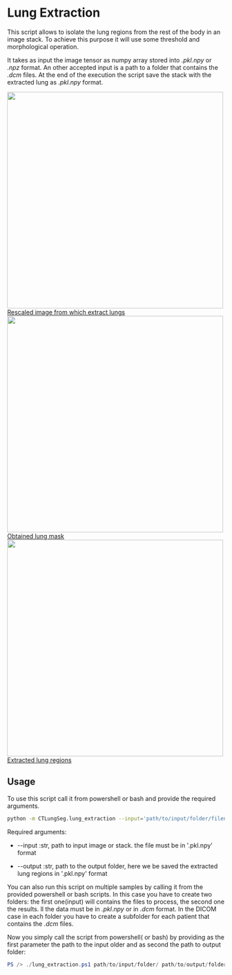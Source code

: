 # Lung Extraction

This script allows to isolate the lung regions from the rest of the body in an image stack. To achieve this purpose it will use some threshold and morphological operation.

It takes as input the image tensor as numpy array stored into *.pkl.npy* or *.npz* format. An other accepted input is a path to a folder that contains the *.dcm* files.
At the end of the execution the script save the stack with the extracted lung as *.pkl.npy* format.

<a href="https://github.com/RiccardoBiondi/segmentation/blob/master/docs/CTLungSeg/images/thresholded.png">
  <div class="image">
    <img src="https://github.com/RiccardoBiondi/segmentation/blob/master/docs/CTLungSeg/pipeline/images/dicom.png" width="500" height="500">
  </div>
  <div class="text_caption"> Rescaled image from which extract lungs </div>
</a>

<a href="https://github.com/RiccardoBiondi/segmentation/blob/master/docs/CTLungSeg/images/lung_mask.png">
  <div class="image">
    <img src="https://github.com/RiccardoBiondi/segmentation/blob/master/docs/CTLungSeg/pipeline/images/lung_mask.png" width="500" height="500">
  </div>
  <div class="text_caption"> Obtained lung mask</div>
</a>

<a href="https://github.com/RiccardoBiondi/segmentation/blob/master/docs/CTLungSeg/images/lung.png">
  <div class="image">
    <img src="https://github.com/RiccardoBiondi/segmentation/blob/master/docs/CTLungSeg/pipeline/images/lung.png" width="500" height="500">
  </div>
  <div class="text_caption"> Extracted lung regions</div>
</a>

## Usage

To use this script call it from powershell or bash and provide the required arguments.

```bash
python -m CTLungSeg.lung_extraction --input='path/to/input/folder/filename.pkl.npy' --output='path/to/output/folder/outputname'
```

Required arguments:

* --input :str, path to input image or stack. the file must be in '.pkl.npy' format

* --output :str, path to the output folder, here we be saved the extracted lung regions in '.pkl.npy' format


You can also run this script on multiple samples by calling it from the provided powershell or bash scripts. In this case you have to create two folders: the first one(input) will contains the files to process, the second one the results. ll the data must be in *.pkl.npy* or in *.dcm* format. In the DICOM case in each folder you have to create a subfolder for each patient that contains the *.dcm* files.

 Now you simply call the script from powershell( or bash) by providing as the first parameter the path to the input older and as second the path to output folder:

```powershell
PS /> ./lung_extraction.ps1 path/to/input/folder/ path/to/output/folder/
```
